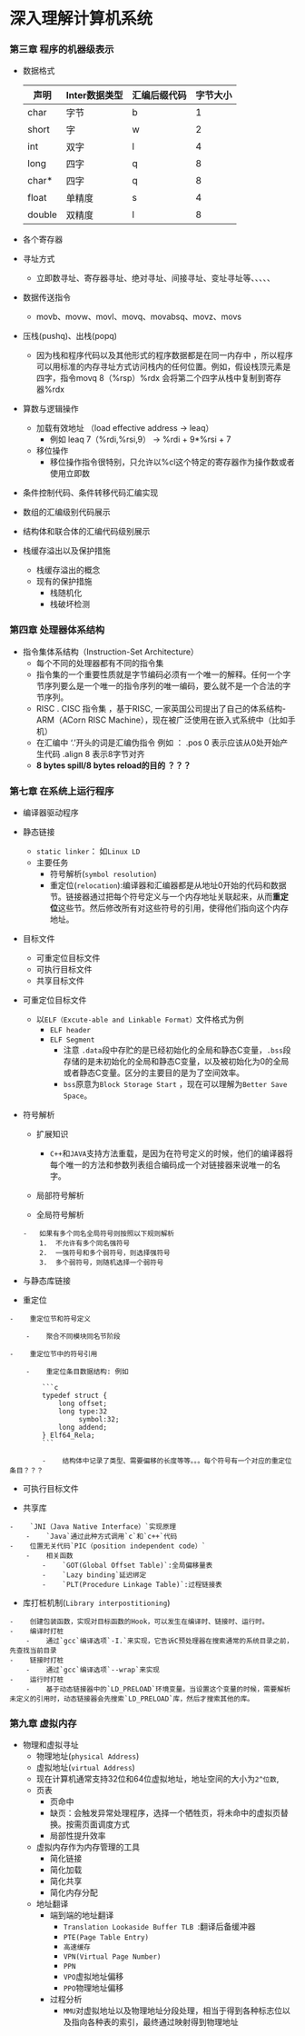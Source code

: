# 深入理解计算机系统
### 第三章 程序的机器级表示

-	数据格式
	
    | 声明 | Inter数据类型 | 汇编后缀代码 | 字节大小 |
    | ------- | ------ | ------| -------|
    | char  | 字节 | b | 1 |
    |short  |  字  | w |    2|
    |int |    双字 | l | 4|
    |long | 四字 | q | 8|
    |char* | 四字 | q | 8|
    |float | 单精度 | s | 4|
    |double | 双精度 | l | 8|

-	各个寄存器
- 	寻址方式
	
	- 立即数寻址、寄存器寻址、绝对寻址、间接寻址、变址寻址等、、、、、  
-  数据传送指令
	
	-	movb、movw、movl、movq、movabsq、movz、movs
-	压栈(pushq)、出栈(popq)
	
	-	因为栈和程序代码以及其他形式的程序数据都是在同一内存中 ，所以程序可以用标准的内存寻址方式访问栈内的任何位置。例如，假设栈顶元素是四字，指令movq 8（%rsp）%rdx 会将第二个四字从栈中复制到寄存器%rdx 
-	算数与逻辑操作
	-	加载有效地址  （load effective address -> leaq） 
		-	例如 leaq 7（%rdi,%rsi,9） -> %rdi + 9*%rsi + 7 
	-	移位操作
        -    移位操作指令很特别，只允许以%cl这个特定的寄存器作为操作数或者使用立即数 
-  条件控制代码、条件转移代码汇编实现    
-	数组的汇编级别代码展示
- 	结构体和联合体的汇编代码级别展示         
-  栈缓存溢出以及保护措施
    -	栈缓存溢出的概念
    -	现有的保护措施        
    	-	栈随机化
    	- 	栈破坏检测
    	
###	第四章 处理器体系结构
-	指令集体系结构（Instruction-Set Architecture）
	-	每个不同的处理器都有不同的指令集 
	-	指令集的一个重要性质就是字节编码必须有一个唯一的解释。任何一个字节序列要么是一个唯一的指令序列的唯一编码，要么就不是一个合法的字节序列。
	- 	RISC . CISC 指令集 ，基于RISC, 一家英国公司提出了自己的体系结构-ARM（ACorn RISC Machine），现在被广泛使用在嵌入式系统中（比如手机）
	-  在汇编中 ‘.’开头的词是汇编伪指令 例如 ： .pos 0 表示应该从0处开始产生代码 .align 8 表示8字节对齐
	-	**8 bytes spill/8 bytes reload的目的 ？？？** 

### 第七章 在系统上运行程序
-    编译器驱动程序

-    静态链接

     -	`static linker`： 如`Linux LD`
     -	主要任务
         -	符号解析(`symbol resolution`)
         -	重定位(`relocation`):编译器和汇编器都是从地址0开始的代码和数据节。链接器通过把每个符号定义与一个内存地址关联起来，从而**重定位**这些节。然后修改所有对这些符号的引用，使得他们指向这个内存地址。

-	目标文件

    -	可重定位目标文件
    -	可执行目标文件
    -	共享目标文件

-	可重定位目标文件

    -	以`ELF（Excute-able and Linkable Format）`文件格式为例
        -	`ELF header`
        -	`ELF Segment`
            -	注意 `.data`段中存贮的是已经初始化的全局和静态C变量，`.bss`段存储的是未初始化的全局和静态C变量，以及被初始化为0的全局或者静态C变量。区分的主要目的是为了空间效率。
            -	`bss`原意为`Block Storage Start` ，现在可以理解为`Better Save Space`。

-	符号解析

    -	扩展知识

        -	`C++`和`JAVA`支持方法重载，是因为在符号定义的时候，他们的编译器将每个唯一的方法和参数列表组合编码成一个对链接器来说唯一的名字。

    -	局部符号解析

    -    全局符号解析

        -	如果有多个同名全局符号则按照以下规则解析
            1.  不允许有多个同名强符号
            2.  一强符号和多个弱符号，则选择强符号
            3.  多个弱符号，则随机选择一个弱符号
    
-    与静态库链接

-    重定位

    -    重定位节和符号定义

        -    聚合不同模块同名节阶段

    -    重定位节中的符号引用

        -    重定位条目数据结构: 例如

            ```c
            typedef struct {
                long offset;
                long type:32
                     symbol:32;
                long addend;
            } Elf64_Rela;
            ```

            -    结构体中记录了类型、需要偏移的长度等等。。。每个符号有一个对应的重定位条目？？？

-    可执行目标文件

-    共享库

    -    `JNI（Java Native Interface）`实现原理
        -    `Java`通过此种方式调用`c`和`c++`代码
    -    位置无关代码`PIC（position independent code）`
        -    相关函数
            -    `GOT(Global Offset Table)`:全局偏移量表
            -    `Lazy binding`延迟绑定
            -    `PLT(Procedure Linkage Table)`:过程链接表
    
-    库打桩机制(`Library interpostitioning`)

    -    创建包装函数，实现对目标函数的Hook，可以发生在编译时、链接时、运行时。
    -    编译时打桩
        -    通过`gcc`编译选项`-I.`来实现，它告诉C预处理器在搜索通常的系统目录之前，先查找当前目录
    -    链接时打桩
        -    通过`gcc`编译选项`--wrap`来实现
    -    运行时打桩
        -    基于动态链接器中的`LD_PRELOAD`环境变量。当设置这个变量的时候，需要解析未定义的引用时，动态链接器会先搜索`LD_PRELOAD`库，然后才搜索其他的库。

###	第九章 虚拟内存
-	物理和虚拟寻址
    -	物理地址(`physical Address`)
    -	虚拟地址(`virtual Address`)
    -	现在计算机通常支持32位和64位虚拟地址，地址空间的大小为`2^位数`,
    -	页表
        -	页命中
        -	缺页：会触发异常处理程序，选择一个牺牲页，将未命中的虚拟页替换。按需页面调度方式
        -	局部性提升效率
    -	虚拟内存作为内存管理的工具
        -	简化链接
        -	简化加载
        -	简化共享
        -	简化内存分配
    -	地址翻译
        -	端到端的地址翻译
            -	`Translation Lookaside Buffer TLB `:翻译后备缓冲器
            -	`PTE(Page Table Entry)`
            -	`高速缓存`
            -	`VPN(Virtual Page Number)`
            -	`PPN`
            -	`VPO`虚拟地址偏移
            -	`PPO`物理地址偏移
        -	过程分析
            -	`MMU`对虚拟地址以及物理地址分段处理，相当于得到各种标志位以及指向各种表的索引，最终通过映射得到物理地址